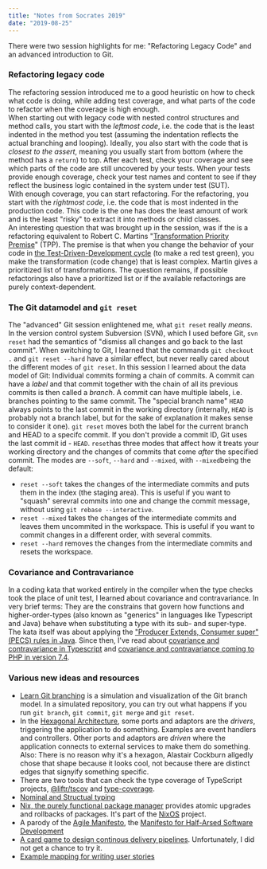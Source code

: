 ```yaml
---
title: "Notes from Socrates 2019"
date: "2019-08-25"
---
```

There were two session highlights for me: "Refactoring Legacy Code" and an advanced introduction to Git.

### Refactoring legacy code
The refactoring session introduced me to a good heuristic on how to check what code is doing, while adding test coverage, and what parts of the code to refactor when the coverage is high enough.  
When starting out with legacy code with nested control structures and method calls, you start with the *leftmost code*, i.e. the code that is the least indented in the method you test (assuming the indentation reflects the actual branching and looping). Ideally, you also start with the code that is *closest to the assert*, meaning you usually start from bottom (where the method has a `return`) to top. After each test, check your coverage and see which parts of the code are still uncovered by your tests. When your tests provide enough coverage, check your test names and content to see if they reflect the business logic contained in the system under test (SUT).  
With enough coverage, you can start refactoring. For the refactoring, you start with the *rightmost code*, i.e. the code that is most indented in the production code. This code is the one has does the least amount of work and is the least "risky" to extract it into methods or child classes.  
An interesting question that was brought up in the session, was if the is a refactoring equivalent to Robert C. Martins "[Transformation Priority Premise][1]" (TPP). The premise is that when you change the behavior of your code in [the Test-Driven-Development cycle][2] (to make a red test green), you make the transformation (code change) that is least complex. Martin gives a prioritized list of transformations. The question remains, if possible refactorings also have a prioritized list or if the available refactorings are purely context-dependent.

### The Git datamodel and `git reset`
The "advanced" Git session enlightened me, what `git reset` really *means*. In the version control system Subversion (SVN), which I used before Git, `svn reset` had the semantics of "dismiss all changes and go back to the last commit". When switching to Git, I learned that the  commands  `git checkout .` and `git reset --hard` have a similar effect, but never really cared about the different modes of `git reset`.
In this session I learned about the data model of Git: Individual commits forming a chain of commits. A commit can have a *label* and that commit together with the chain of all its previous commits is then called a *branch*. A commit can have multiple labels, i.e. branches pointing to the same commit. The "special branch name" `HEAD` always points to the last commit in the working directory (internally, `HEAD` is probably not a branch label, but for the sake of explanation it makes sense to consider it one). `git reset` moves both the label for the current branch and HEAD to a specifc commit. If you don't provide a commit ID, Git uses the last commit id - `HEAD`. `reset`has three modes that affect how it treats your working directory and the changes of commits that come *after* the specified commit. The modes are `--soft`, `--hard` and `--mixed`, with `--mixed`being the default:

* `reset --soft` takes the changes of the intermediate commits and puts them in the index (the staging area). This is useful if you want to "squash" serevral commits into one and change the commit message, without using `git rebase --interactive`.
* `reset --mixed` takes the changes of the intermediate commits and leaves them uncommited in the workspace. This is useful if you want to commit changes in a different order, with several commits.
* `reset --hard` removes the changes from the intermediate commits and resets the workspace.

### Covariance and Contravariance
In a coding kata that worked entirely in the compiler when the type checks took the place of unit test, I learned about covariance and contravariance. In very brief terms: They are the constrains that govern how functions and higher-order-types (also known as "generics" in languages like Typescript and Java) behave when substituting a type with its sub- and super-type. The kata itself was about applying the ["Producer Extends, Consumer super" (PECS) rules in Java](4). Since then, I've read about [covariance and contravariance in Typescript](5) and [covariance and contravariance coming to PHP in version 7.4](3).

### Various new ideas and resources
* [Learn Git branching](https://learngitbranching.js.org/) is a simulation and visualization of the Git branch model. In a simulated repository, you can try out what happens if you run `git branch`, `git commit`, `git merge` and `git reset`.   
* In the [Hexagonal Architecture](https://fideloper.com/hexagonal-architecture), some ports and adaptors are the *drivers*, triggering the application to do something. Examples are event handlers and controllers. Other ports and adaptors are *driven* where the application connects to external services to make them do something. Also: There is no reason why it's a hexagon, Alastair Cockburn allgedly chose that shape because it looks cool, not because there are distinct edges that signyify something specific.
* There are two tools that can check the type coverage of TypeScript projects, [@liftr/tscov](https://github.com/jeroenouw/liftr-tscov) and [type-coverage](https://github.com/plantain-00/type-coverage).
* [Nominal and Structual typing](https://medium.com/@thejameskyle/type-systems-structural-vs-nominal-typing-explained-56511dd969f4)
* [Nix, the purely functional package manager](https://nixos.org/nix/) provides atomic upgrades and rollbacks of packages. It's part of the [NixOS](https://nixos.org/nixos/) project.
* A parody of the [Agile Manifesto](https://agilemanifesto.org/), the [Manifesto for Half-Arsed Software Development](https://www.halfarsedagilemanifesto.org/)
* [A card game to design continous delivery pipelines](https://www.praqma.com/stories/pipeline-card-game/). Unfortunately, I did not get a chance to try it.
* [Example mapping for writing user stories](https://xebia.com/blog/example-mapping-steering-the-conversation/)

[1]: TPP
[2]: TDD_Cycle
[3]: https://wiki.php.net/rfc/covariant-returns-and-contravariant-parameters
[4]: https://howtodoinjava.com/java/generics/java-generics-what-is-pecs-producer-extends-consumer-super/
[5]: https://medium.com/@michalskoczylas/covariance-contravariance-and-a-little-bit-of-typescript-2e61f41f6f68
